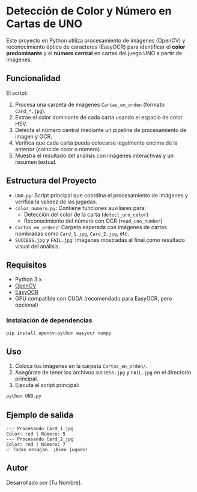 
# Detección de Color y Número en Cartas de UNO

Este proyecto en Python utiliza procesamiento de imágenes (OpenCV) y reconocimiento óptico de caracteres (EasyOCR) para identificar el **color predominante** y el **número central** en cartas del juego UNO a partir de imágenes.

## Funcionalidad

El script:
1. Procesa una carpeta de imágenes `Cartas_en_orden` (formato `Card_*.jpg`).
2. Extrae el color dominante de cada carta usando el espacio de color HSV.
3. Detecta el número central mediante un pipeline de procesamiento de imagen y OCR.
4. Verifica que cada carta pueda colocarse legalmente encima de la anterior (coincide color o número).
5. Muestra el resultado del análisis con imágenes interactivas y un resumen textual.

## Estructura del Proyecto

- `UNO.py`: Script principal que coordina el procesamiento de imágenes y verifica la validez de las jugadas.
- `color_numero.py`: Contiene funciones auxiliares para:
  - Detección del color de la carta (`detect_uno_color`)
  - Reconocimiento del número con OCR (`read_uno_number`)
- `Cartas_en_orden/`: Carpeta esperada con imágenes de cartas nombradas como `Card_1.jpg`, `Card_2.jpg`, etc.
- `SUCCESS.jpg` y `FAIL.jpg`: Imágenes mostradas al final como resultado visual del análisis.

## Requisitos

- Python 3.x
- [OpenCV](https://pypi.org/project/opencv-python/)
- [EasyOCR](https://pypi.org/project/easyocr/)
- GPU compatible con CUDA (recomendado para EasyOCR, pero opcional)

### Instalación de dependencias

```bash
pip install opencv-python easyocr numpy
```

## Uso

1. Coloca tus imágenes en la carpeta `Cartas_en_orden/`.
2. Asegúrate de tener los archivos `SUCCESS.jpg` y `FAIL.jpg` en el directorio principal.
3. Ejecuta el script principal:

```bash
python UNO.py
```

## Ejemplo de salida

```
--- Procesando Card_1.jpg
Color: red | Número: 5
--- Procesando Card_2.jpg
Color: red | Número: 7
✅ Todas encajan. ¡Bien jugado!
```

## Autor

Desarrollado por [Tu Nombre].
